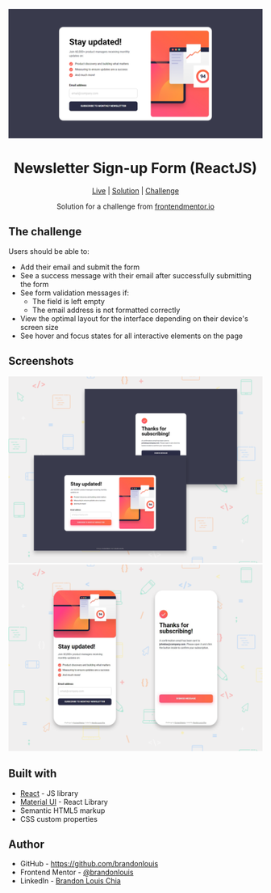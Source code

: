 ![preview](./screenshots/preview.png)

<h1 align="center">Newsletter Sign-up Form (ReactJS)</h1>

<div align="center">

[Live](https://blc7896530-fem-newsletter.netlify.app/)
| [Solution](https://www.frontendmentor.io/solutions/complete-solution-using-reactjs-Jj7HkAlsRe)
| [Challenge](https://www.frontendmentor.io/challenges/newsletter-signup-form-with-success-message-3FC1AZbNrv)

Solution for a challenge from [frontendmentor.io](https://www.frontendmentor.io/)

</div>

## The challenge

Users should be able to:

- Add their email and submit the form
- See a success message with their email after successfully submitting the form
- See form validation messages if:
  - The field is left empty
  - The email address is not formatted correctly
- View the optimal layout for the interface depending on their device's screen size
- See hover and focus states for all interactive elements on the page

## Screenshots

![desktop](./screenshots/desktop.png)
![mobile](./screenshots/mobile.png)


## Built with

- [React](https://reactjs.org/) - JS library
- [Material UI](https://mui.com/) - React Library
- Semantic HTML5 markup
- CSS custom properties

## Author

- GitHub - https://github.com/brandonlouis
- Frontend Mentor - [@brandonlouis](https://www.frontendmentor.io/profile/brandonlouis)
- LinkedIn - [Brandon Louis Chia](www.linkedin.com/in/brandon-louis-chia-63730b162)

